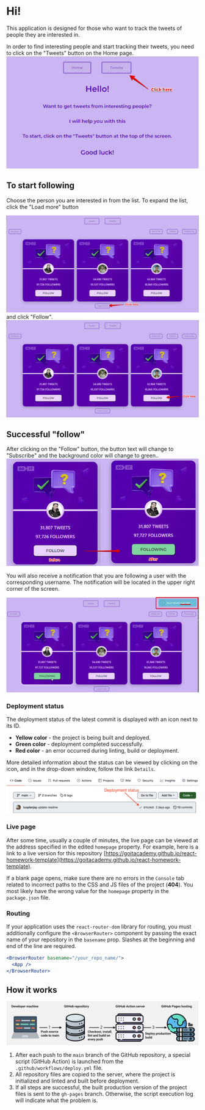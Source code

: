 # Hi!

This application is designed for those who want to track the tweets of people
they are interested in.

In order to find interesting people and start tracking their tweets, you need to
click on the "Tweets" button on the Home page. ![Step 1](./assets/hellow.png)

## To start following

Choose the person you are interested in from the list. To expand the list, click
the "Load more" button

![Step 2](./assets/loadmore.png) and click "Follow".
![Step 3](./assets/follow.png)

## Successful "follow"

After clicking on the "Follow" button, the button text will change to "Subscribe" and the background color will change to green..
![Step 4](./assets/following.png)

You will also receive a notification that you are following a user with the corresponding username. The notification will be located in the upper right corner of the screen.

![Step 5](./assets/notification.png)

### Deployment status

The deployment status of the latest commit is displayed with an icon next to its
ID.

- **Yellow color** - the project is being built and deployed.
- **Green color** - deployment completed successfully.
- **Red color** - an error occurred during linting, build or deployment.

More detailed information about the status can be viewed by clicking on the
icon, and in the drop-down window, follow the link `Details`.

![Deployment status](./assets/deploy-status.png)

### Live page

After some time, usually a couple of minutes, the live page can be viewed at the
address specified in the edited `homepage` property. For example, here is a link
to a live version for this repository
[https://goitacademy.github.io/react-homework-template](https://goitacademy.github.io/react-homework-template).

If a blank page opens, make sure there are no errors in the `Console` tab
related to incorrect paths to the CSS and JS files of the project (**404**). You
most likely have the wrong value for the `homepage` property in the
`package.json` file.

### Routing

If your application uses the `react-router-dom` library for routing, you must
additionally configure the `<BrowserRouter>` component by passing the exact name
of your repository in the `basename` prop. Slashes at the beginning and end of
the line are required.

```jsx
<BrowserRouter basename="/your_repo_name/">
  <App />
</BrowserRouter>
```

## How it works

![How it works](./assets/how-it-works.png)

1. After each push to the `main` branch of the GitHub repository, a special
   script (GitHub Action) is launched from the `.github/workflows/deploy.yml`
   file.
2. All repository files are copied to the server, where the project is
   initialized and linted and built before deployment.
3. If all steps are successful, the built production version of the project
   files is sent to the `gh-pages` branch. Otherwise, the script execution log
   will indicate what the problem is.
